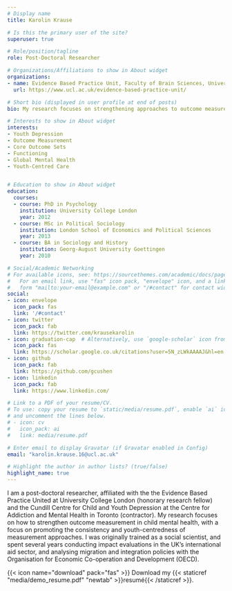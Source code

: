 ```yaml
---
# Display name
title: Karolin Krause

# Is this the primary user of the site?
superuser: true

# Role/position/tagline
role: Post-Doctoral Researcher

# Organizations/Affiliations to show in About widget
organizations:
- name: Evidence Based Practice Unit, Faculty of Brain Sciences, University College London
  url: https://www.ucl.ac.uk/evidence-based-practice-unit/

# Short bio (displayed in user profile at end of posts)
bio: My research focuses on strengthening approaches to outcome measurement in child mental health, with a focus on functional impairment, and the development of core outcome sets for youth depression and anxiety. 

# Interests to show in About widget
interests:
- Youth Depression
- Outcome Measurement
- Core Outcome Sets
- Functioning
- Global Mental Health
- Youth-Centred Care


# Education to show in About widget
education:
  courses:
  - course: PhD in Psychology
    institution: University College London
    year: 2012
  - course: MSc in Political Sociology
    institution: London School of Economics and Political Sciences
    year: 2013
  - course: BA in Sociology and History
    institution: Georg-August University Goettingen
    year: 2010

# Social/Academic Networking
# For available icons, see: https://sourcethemes.com/academic/docs/page-builder/#icons
#   For an email link, use "fas" icon pack, "envelope" icon, and a link in the
#   form "mailto:your-email@example.com" or "/#contact" for contact widget.
social:
- icon: envelope
  icon_pack: fas
  link: '/#contact'
- icon: twitter
  icon_pack: fab
  link: https://twitter.com/krausekarolin
- icon: graduation-cap  # Alternatively, use `google-scholar` icon from `ai` icon pack
  icon_pack: fas
  link: https://scholar.google.co.uk/citations?user=5N_zLWkAAAAJ&hl=en
- icon: github
  icon_pack: fab
  link: https://github.com/gcushen
- icon: linkedin
  icon_pack: fab
  link: https://www.linkedin.com/

# Link to a PDF of your resume/CV.
# To use: copy your resume to `static/media/resume.pdf`, enable `ai` icons in `params.toml`, 
# and uncomment the lines below.
# - icon: cv
#   icon_pack: ai
#   link: media/resume.pdf

# Enter email to display Gravatar (if Gravatar enabled in Config)
email: "karolin.krause.16@ucl.ac.uk"

# Highlight the author in author lists? (true/false)
highlight_name: true
---
```


I am a post-doctoral researcher, affiliated with the the Evidence Based Practice United at University College London (honorary research fellow) and the Cundill Centre for Child and Youth Depression at the Centre for Addiction and Mental Health in Toronto (contractor). My research focuses on how to strengthen outcome measurement in child mental health, with a focus on promoting the consistency and youth-centredness of measurement approaches. I was originally trained as a social scientist, and spent several years conducting impact evaluations in the UK’s international aid sector, and analysing migration and integration policies with the Organisation for Economic Co-operation and Development (OECD). 

{{< icon name="download" pack="fas" >}} Download my {{< staticref "media/demo_resume.pdf" "newtab" >}}resumé{{< /staticref >}}.
